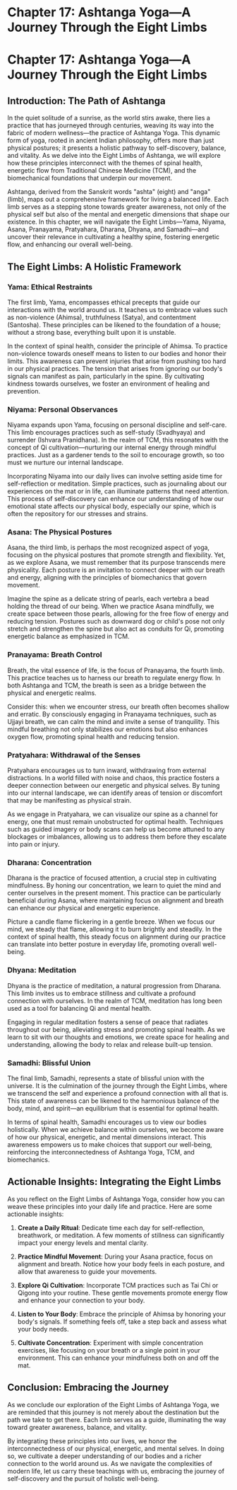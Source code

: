 # Chapter 17: Ashtanga Yoga—A Journey Through the Eight Limbs

# Chapter 17: Ashtanga Yoga—A Journey Through the Eight Limbs

## Introduction: The Path of Ashtanga

In the quiet solitude of a sunrise, as the world stirs awake, there lies a practice that has journeyed through centuries, weaving its way into the fabric of modern wellness—the practice of Ashtanga Yoga. This dynamic form of yoga, rooted in ancient Indian philosophy, offers more than just physical postures; it presents a holistic pathway to self-discovery, balance, and vitality. As we delve into the Eight Limbs of Ashtanga, we will explore how these principles interconnect with the themes of spinal health, energetic flow from Traditional Chinese Medicine (TCM), and the biomechanical foundations that underpin our movement.

Ashtanga, derived from the Sanskrit words "ashta" (eight) and "anga" (limb), maps out a comprehensive framework for living a balanced life. Each limb serves as a stepping stone towards greater awareness, not only of the physical self but also of the mental and energetic dimensions that shape our existence. In this chapter, we will navigate the Eight Limbs—Yama, Niyama, Asana, Pranayama, Pratyahara, Dharana, Dhyana, and Samadhi—and uncover their relevance in cultivating a healthy spine, fostering energetic flow, and enhancing our overall well-being.

## The Eight Limbs: A Holistic Framework

### Yama: Ethical Restraints

The first limb, Yama, encompasses ethical precepts that guide our interactions with the world around us. It teaches us to embrace values such as non-violence (Ahimsa), truthfulness (Satya), and contentment (Santosha). These principles can be likened to the foundation of a house; without a strong base, everything built upon it is unstable.

In the context of spinal health, consider the principle of Ahimsa. To practice non-violence towards oneself means to listen to our bodies and honor their limits. This awareness can prevent injuries that arise from pushing too hard in our physical practices. The tension that arises from ignoring our body's signals can manifest as pain, particularly in the spine. By cultivating kindness towards ourselves, we foster an environment of healing and prevention.

### Niyama: Personal Observances

Niyama expands upon Yama, focusing on personal discipline and self-care. This limb encourages practices such as self-study (Svadhyaya) and surrender (Ishvara Pranidhana). In the realm of TCM, this resonates with the concept of Qi cultivation—nurturing our internal energy through mindful practices. Just as a gardener tends to the soil to encourage growth, so too must we nurture our internal landscape.

Incorporating Niyama into our daily lives can involve setting aside time for self-reflection or meditation. Simple practices, such as journaling about our experiences on the mat or in life, can illuminate patterns that need attention. This process of self-discovery can enhance our understanding of how our emotional state affects our physical body, especially our spine, which is often the repository for our stresses and strains.

### Asana: The Physical Postures

Asana, the third limb, is perhaps the most recognized aspect of yoga, focusing on the physical postures that promote strength and flexibility. Yet, as we explore Asana, we must remember that its purpose transcends mere physicality. Each posture is an invitation to connect deeper with our breath and energy, aligning with the principles of biomechanics that govern movement.

Imagine the spine as a delicate string of pearls, each vertebra a bead holding the thread of our being. When we practice Asana mindfully, we create space between those pearls, allowing for the free flow of energy and reducing tension. Postures such as downward dog or child's pose not only stretch and strengthen the spine but also act as conduits for Qi, promoting energetic balance as emphasized in TCM.

### Pranayama: Breath Control

Breath, the vital essence of life, is the focus of Pranayama, the fourth limb. This practice teaches us to harness our breath to regulate energy flow. In both Ashtanga and TCM, the breath is seen as a bridge between the physical and energetic realms. 

Consider this: when we encounter stress, our breath often becomes shallow and erratic. By consciously engaging in Pranayama techniques, such as Ujjayi breath, we can calm the mind and invite a sense of tranquility. This mindful breathing not only stabilizes our emotions but also enhances oxygen flow, promoting spinal health and reducing tension. 

### Pratyahara: Withdrawal of the Senses

Pratyahara encourages us to turn inward, withdrawing from external distractions. In a world filled with noise and chaos, this practice fosters a deeper connection between our energetic and physical selves. By tuning into our internal landscape, we can identify areas of tension or discomfort that may be manifesting as physical strain.

As we engage in Pratyahara, we can visualize our spine as a channel for energy, one that must remain unobstructed for optimal health. Techniques such as guided imagery or body scans can help us become attuned to any blockages or imbalances, allowing us to address them before they escalate into pain or injury.

### Dharana: Concentration

Dharana is the practice of focused attention, a crucial step in cultivating mindfulness. By honing our concentration, we learn to quiet the mind and center ourselves in the present moment. This practice can be particularly beneficial during Asana, where maintaining focus on alignment and breath can enhance our physical and energetic experience.

Picture a candle flame flickering in a gentle breeze. When we focus our mind, we steady that flame, allowing it to burn brightly and steadily. In the context of spinal health, this steady focus on alignment during our practice can translate into better posture in everyday life, promoting overall well-being.

### Dhyana: Meditation

Dhyana is the practice of meditation, a natural progression from Dharana. This limb invites us to embrace stillness and cultivate a profound connection with ourselves. In the realm of TCM, meditation has long been used as a tool for balancing Qi and mental health. 

Engaging in regular meditation fosters a sense of peace that radiates throughout our being, alleviating stress and promoting spinal health. As we learn to sit with our thoughts and emotions, we create space for healing and understanding, allowing the body to relax and release built-up tension.

### Samadhi: Blissful Union

The final limb, Samadhi, represents a state of blissful union with the universe. It is the culmination of the journey through the Eight Limbs, where we transcend the self and experience a profound connection with all that is. This state of awareness can be likened to the harmonious balance of the body, mind, and spirit—an equilibrium that is essential for optimal health.

In terms of spinal health, Samadhi encourages us to view our bodies holistically. When we achieve balance within ourselves, we become aware of how our physical, energetic, and mental dimensions interact. This awareness empowers us to make choices that support our well-being, reinforcing the interconnectedness of Ashtanga Yoga, TCM, and biomechanics.

## Actionable Insights: Integrating the Eight Limbs

As you reflect on the Eight Limbs of Ashtanga Yoga, consider how you can weave these principles into your daily life and practice. Here are some actionable insights:

1. **Create a Daily Ritual**: Dedicate time each day for self-reflection, breathwork, or meditation. A few moments of stillness can significantly impact your energy levels and mental clarity.

2. **Practice Mindful Movement**: During your Asana practice, focus on alignment and breath. Notice how your body feels in each posture, and allow that awareness to guide your movements.

3. **Explore Qi Cultivation**: Incorporate TCM practices such as Tai Chi or Qigong into your routine. These gentle movements promote energy flow and enhance your connection to your body.

4. **Listen to Your Body**: Embrace the principle of Ahimsa by honoring your body's signals. If something feels off, take a step back and assess what your body needs.

5. **Cultivate Concentration**: Experiment with simple concentration exercises, like focusing on your breath or a single point in your environment. This can enhance your mindfulness both on and off the mat.

## Conclusion: Embracing the Journey

As we conclude our exploration of the Eight Limbs of Ashtanga Yoga, we are reminded that this journey is not merely about the destination but the path we take to get there. Each limb serves as a guide, illuminating the way toward greater awareness, balance, and vitality. 

By integrating these principles into our lives, we honor the interconnectedness of our physical, energetic, and mental selves. In doing so, we cultivate a deeper understanding of our bodies and a richer connection to the world around us. As we navigate the complexities of modern life, let us carry these teachings with us, embracing the journey of self-discovery and the pursuit of holistic well-being.